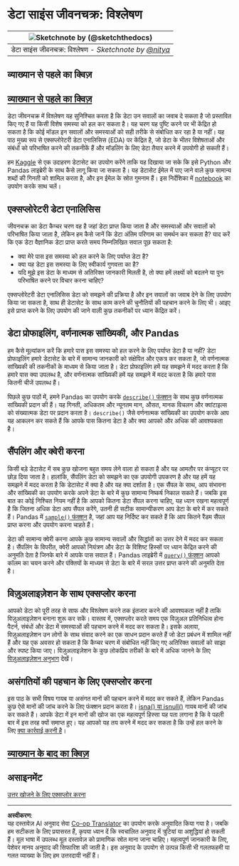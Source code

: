 <!--
CO_OP_TRANSLATOR_METADATA:
{
  "original_hash": "a167aa0bfb1c46ece1b3d21ae939cc0d",
  "translation_date": "2025-09-04T14:58:12+00:00",
  "source_file": "4-Data-Science-Lifecycle/15-analyzing/README.md",
  "language_code": "hi"
}
-->
# डेटा साइंस जीवनचक्र: विश्लेषण

|![ Sketchnote by [(@sketchthedocs)](https://sketchthedocs.dev) ](../../sketchnotes/15-Analyzing.png)|
|:---:|
| डेटा साइंस जीवनचक्र: विश्लेषण - _Sketchnote by [@nitya](https://twitter.com/nitya)_ |

## व्याख्यान से पहले का क्विज़

## [व्याख्यान से पहले का क्विज़](https://purple-hill-04aebfb03.1.azurestaticapps.net/quiz/28)

डेटा जीवनचक्र में विश्लेषण यह सुनिश्चित करता है कि डेटा उन सवालों का जवाब दे सकता है जो प्रस्तावित किए गए हैं या किसी विशेष समस्या को हल कर सकता है। यह चरण यह पुष्टि करने पर भी केंद्रित हो सकता है कि कोई मॉडल इन सवालों और समस्याओं को सही तरीके से संबोधित कर रहा है या नहीं। यह पाठ मुख्य रूप से एक्सप्लोरेटरी डेटा एनालिसिस (EDA) पर केंद्रित है, जो डेटा के भीतर विशेषताओं और संबंधों को परिभाषित करने की तकनीकें हैं और मॉडलिंग के लिए डेटा तैयार करने में उपयोगी हो सकती हैं।

हम [Kaggle](https://www.kaggle.com/balaka18/email-spam-classification-dataset-csv/version/1) से एक उदाहरण डेटासेट का उपयोग करेंगे ताकि यह दिखाया जा सके कि इसे Python और Pandas लाइब्रेरी के साथ कैसे लागू किया जा सकता है। यह डेटासेट ईमेल में पाए जाने वाले कुछ सामान्य शब्दों की गिनती को शामिल करता है, और इन ईमेल के स्रोत गुमनाम हैं। इस निर्देशिका में [notebook](notebook.ipynb) का उपयोग करके साथ चलें।

## एक्सप्लोरेटरी डेटा एनालिसिस

जीवनचक्र का डेटा कैप्चर चरण वह है जहां डेटा प्राप्त किया जाता है और समस्याओं और सवालों को परिभाषित किया जाता है, लेकिन हम कैसे जानें कि डेटा अंतिम परिणाम का समर्थन कर सकता है? 
याद करें कि एक डेटा वैज्ञानिक डेटा प्राप्त करते समय निम्नलिखित सवाल पूछ सकता है:
- क्या मेरे पास इस समस्या को हल करने के लिए पर्याप्त डेटा है?
- क्या यह डेटा इस समस्या के लिए स्वीकार्य गुणवत्ता का है?
- यदि मुझे इस डेटा के माध्यम से अतिरिक्त जानकारी मिलती है, तो क्या हमें लक्ष्यों को बदलने या पुनः परिभाषित करने पर विचार करना चाहिए?

एक्सप्लोरेटरी डेटा एनालिसिस डेटा को समझने की प्रक्रिया है और इन सवालों का जवाब देने के लिए उपयोग किया जा सकता है, साथ ही डेटासेट के साथ काम करने की चुनौतियों की पहचान करने के लिए भी। आइए इसे प्राप्त करने के लिए उपयोग की जाने वाली कुछ तकनीकों पर ध्यान केंद्रित करें।

## डेटा प्रोफाइलिंग, वर्णनात्मक सांख्यिकी, और Pandas
हम कैसे मूल्यांकन करें कि हमारे पास इस समस्या को हल करने के लिए पर्याप्त डेटा है या नहीं? डेटा प्रोफाइलिंग हमारे डेटासेट के बारे में सामान्य जानकारी को संक्षेपित और एकत्र कर सकता है, जो वर्णनात्मक सांख्यिकी की तकनीकों के माध्यम से किया जाता है। डेटा प्रोफाइलिंग हमें यह समझने में मदद करता है कि हमारे पास क्या उपलब्ध है, और वर्णनात्मक सांख्यिकी हमें यह समझने में मदद करता है कि हमारे पास कितनी चीजें उपलब्ध हैं।

पिछले कुछ पाठों में, हमने Pandas का उपयोग करके [`describe()` फंक्शन](https://pandas.pydata.org/pandas-docs/stable/reference/api/pandas.DataFrame.describe.html) के साथ कुछ वर्णनात्मक सांख्यिकी प्रदान की हैं। यह गिनती, अधिकतम और न्यूनतम मान, औसत, मानक विचलन और क्वांटाइल्स को संख्यात्मक डेटा पर प्रदान करता है। `describe()` जैसे वर्णनात्मक सांख्यिकी का उपयोग करके आप यह आकलन कर सकते हैं कि आपके पास कितना डेटा है और क्या आपको और अधिक की आवश्यकता है।

## सैंपलिंग और क्वेरी करना
किसी बड़े डेटासेट में सब कुछ खोजना बहुत समय लेने वाला हो सकता है और यह आमतौर पर कंप्यूटर पर छोड़ दिया जाता है। हालांकि, सैंपलिंग डेटा को समझने का एक उपयोगी उपकरण है और यह हमें यह समझने में मदद करता है कि डेटासेट में क्या है और यह क्या दर्शाता है। एक सैंपल के साथ, आप संभावना और सांख्यिकी का उपयोग करके अपने डेटा के बारे में कुछ सामान्य निष्कर्ष निकाल सकते हैं। जबकि इस बात का कोई निश्चित नियम नहीं है कि आपको कितना डेटा सैंपल करना चाहिए, यह ध्यान रखना महत्वपूर्ण है कि जितना अधिक डेटा आप सैंपल करेंगे, उतनी ही सटीक सामान्यीकरण आप डेटा के बारे में कर सकते हैं। 
Pandas में [`sample()` फंक्शन](https://pandas.pydata.org/pandas-docs/stable/reference/api/pandas.DataFrame.sample.html) है, जहां आप यह निर्दिष्ट कर सकते हैं कि आप कितने रैंडम सैंपल प्राप्त करना और उपयोग करना चाहते हैं।

डेटा की सामान्य क्वेरी करना आपके कुछ सामान्य सवालों और सिद्धांतों का उत्तर देने में मदद कर सकता है। सैंपलिंग के विपरीत, क्वेरी आपको नियंत्रण और डेटा के विशिष्ट हिस्सों पर ध्यान केंद्रित करने की अनुमति देता है जिनके बारे में आपके पास सवाल हैं। 
Pandas लाइब्रेरी में [`query()` फंक्शन](https://pandas.pydata.org/pandas-docs/stable/reference/api/pandas.DataFrame.query.html) आपको कॉलम का चयन करने और पंक्तियों के माध्यम से डेटा के बारे में सरल उत्तर प्राप्त करने की अनुमति देता है।

## विज़ुअलाइज़ेशन के साथ एक्सप्लोर करना
आपको डेटा को पूरी तरह से साफ और विश्लेषण करने तक इंतजार करने की आवश्यकता नहीं है ताकि विज़ुअलाइज़ेशन बनाना शुरू कर सकें। वास्तव में, एक्सप्लोर करते समय एक विज़ुअल प्रतिनिधित्व होना पैटर्न, संबंधों और डेटा में समस्याओं की पहचान करने में मदद कर सकता है। इसके अलावा, विज़ुअलाइज़ेशन उन लोगों के साथ संवाद करने का एक साधन प्रदान करते हैं जो डेटा प्रबंधन में शामिल नहीं हैं और यह एक अवसर हो सकता है कि कैप्चर चरण में संबोधित नहीं किए गए अतिरिक्त सवालों को साझा और स्पष्ट किया जाए। विज़ुअलाइज़ेशन के कुछ लोकप्रिय तरीकों के बारे में अधिक जानने के लिए [विज़ुअलाइज़ेशन अनुभाग](../../../../../../../../../3-Data-Visualization) देखें।

## असंगतियों की पहचान के लिए एक्सप्लोर करना
इस पाठ के सभी विषय गायब या असंगत मानों की पहचान करने में मदद कर सकते हैं, लेकिन Pandas कुछ ऐसे मानों की जांच करने के लिए फंक्शन प्रदान करता है। [isna() या isnull()](https://pandas.pydata.org/pandas-docs/stable/reference/api/pandas.isna.html) गायब मानों की जांच कर सकते हैं। आपके डेटा में इन मानों की खोज का एक महत्वपूर्ण हिस्सा यह पता लगाना है कि वे पहली बार में इस तरह क्यों समाप्त हुए। यह आपको यह तय करने में मदद कर सकता है कि उन्हें हल करने के लिए [क्या कार्रवाई करनी है](/2-Working-With-Data/08-data-preparation/notebook.ipynb)।

## [व्याख्यान के बाद का क्विज़](https://ff-quizzes.netlify.app/en/ds/)

## असाइनमेंट

[उत्तर खोजने के लिए एक्सप्लोर करना](assignment.md)

---

**अस्वीकरण**:  
यह दस्तावेज़ AI अनुवाद सेवा [Co-op Translator](https://github.com/Azure/co-op-translator) का उपयोग करके अनुवादित किया गया है। जबकि हम सटीकता के लिए प्रयासरत हैं, कृपया ध्यान दें कि स्वचालित अनुवाद में त्रुटियां या अशुद्धियां हो सकती हैं। मूल भाषा में उपलब्ध मूल दस्तावेज़ को प्रामाणिक स्रोत माना जाना चाहिए। महत्वपूर्ण जानकारी के लिए, पेशेवर मानव अनुवाद की सिफारिश की जाती है। इस अनुवाद के उपयोग से उत्पन्न किसी भी गलतफहमी या गलत व्याख्या के लिए हम उत्तरदायी नहीं हैं।